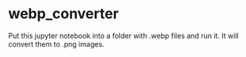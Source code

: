 # webp_converter
Put this jupyter notebook into a folder with .webp files and run it. It will convert them to .png images. 
